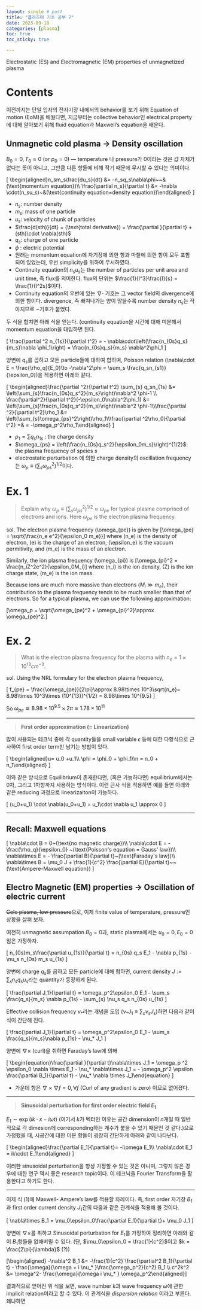 ```yaml
---
layout: single # post
title: "플라즈마 기초 공부 7"
date: 2023-09-18
categories: [plasma]
toc: true
toc_sticky: true

---
```



Electrostatic (ES) and Electromagnetic (EM) properties of unmagnetized plasma

# Contents

이전까지는 단일 입자의 전자기장 내에서의 behavior를 보기 위해 Equation of motion (EoM)을 배웠다면, 지금부터는 collective behavior인 electrical property에 대해 알아보기 위해 fluid equation과 Maxwell’s equation을 배운다. 

## Unmagnetic cold plasma → Density oscillation

$B_0= 0, T_0 \approx 0  ~(\text{or } p_0=0 )$ — temperature 나 pressure가 0이라는 것은 값 자체가 없다는 뜻이 아니고, 그만큼 다른 항들에 비해 작기 때문에 무시할 수 있다는 의미이다.

\[
\begin{aligned}n_sm_s\frac{du_s}{dt} &= -n_sq_s\nabla\phi~~&(\text{momentum equation})\\\\ \frac{\partial n_s}{\partial t} &= -\nabla \cdot(n_su_s)~&(\text{continuity equation=density equation})\end{aligned}
\]

- $n_s$: number density
- $m_s$: mass of one particle
- $u_s$: velocity of chunk of particles
- $\frac{d(sth)}{dt} = (\text{total derivative}) = \frac{\partial }{\partial t} + (sth)\cdot \nabla(sth)$
- $q_s$: charge of one particle
- $\phi$ : electric potential
- 원래는 momentum equation에 자기장에 의한 항과 마찰에 의한 항이 모두 포함되어 있었는데, 우선 simplicity를 위하여 무시하였다.
- Continuity equation의 $n_su_s$는 the number of particles per unit area and unit time, 즉 flux를 의미한다. flux의 단위는 $\frac{1}{l^3}\frac{l}{s} = \frac{1}{l^2s}$이다.
- Continuity equation의 우변에 있는 $\nabla\cdot$ 기호는 그 vector field의 divergence에 의한 항이다. divergence, 즉 빠져나가는 양이 많을수록 number density $n_s$는 작아지므로 $-$기호가 붙었다.

두 식을 합치면 아래 식을 얻는다. (continuity equation을 시간에 대해 미분해서 momentum equation을 대입하면 된다. 

\[
\frac{\partial ^2 n_{1s}}{\partial t^2} = - \nabla\cdot\left(\frac{n_{0s}q_s}{m_s}\nabla \phi_1\right) = \frac{n_{0s}q_s}{m_s} \nabla^2\phi_1
\]

양변에 $q_s$를 곱하고 모든 particle들에 대하여 합하며, Poisson relation \(\nabla\cdot E = \frac{\rho_q}{E_0}\to -\nabla^2\phi = \sum_s \frac{q_sn_{s1}}{\epsilon_0}\)을 적용하면 아래와 같다. 

\[
\begin{aligned}\frac{\partial ^2}{\partial t^2} \sum_{s} q_sn_{1s} &= \left(\sum_{s}\frac{n_{0s}q_s^2}{m_s}\right)\nabla^2 \phi-1 \\\\ \frac{\partial^2}{\partial t^2}(-\epsilon_0\nabla^2\phi_1) &= \left(\sum_{s}\frac{n_{0s}q_s^2}{m_s}\right)\nabla^2 \phi-1\\\\\frac{\partial ^2}{\partial t^2}\rho_1 &= \left(\sum_{s}\omega_{ps}^2\right)\rho_1\\\\\frac{\partial ^2\rho_0}{\partial t^2} =& = -\omega_p^2\rho_1\end{aligned}
\]

- $\rho_1= \sum q_sn_{1s}$ : the charge density
- $\omega_{ps} = \left(\frac{n_{0s}q_s^2}{\epsilon_0m_s}\right)^{1/2}$: the plasma frequency of speies $s$
- electrostatic perturbation 에 의한 charge density의 oscillation frequency는 $\omega_p \equiv (\sum_s \omega_{ps}^2)^{1/2}$이다.

# Ex. 1

> Explain why $\omega_p \equiv (\sum_s \omega_{ps}^2)^{1/2}\approx \omega_{pe}$ for typical plasma comprised of electrons and ions. Here $\omega_{pe}$ is the electron plasma frequency.
> 

sol. The electron plasma frequency \(\omega_{pe}\) is given by 
\[\omega_{pe} = \sqrt{\frac{n_e e^2}{\epsilon_0 m_e}}\]
where \(n_e\) is the density of electron, \(e\) is the charge of an electron, \(\epsilon_e\) is the vacuum permitivity, and \(m_e\) is the mass of an electron.

Similarly, the ion plasma frequency \(\omega_{pi}\) is
\[\omega_{pi}^2 = \frac{n_iZ^2e^2}{\epsilon_0M_i}\]
where \(n_i\) is the ion density, \(Z\) is the ion charge state, \(m_e\) is the ion mass.

Because ions are much more massive than electrons $(M_i\gg m_e)$, 
their contribution to the plasma frequency tends to be much smaller than that of electrons. So for a typical plasma, we can use the following approximation:

\[\omega_p = \sqrt{\omega_{pe}^2 + \omega_{pi}^2}\approx \omega_{pe}^2.\]

# Ex. 2

> What is the electron plasma frequency for the plasma with $n_e = 1\times 10^{13}cm^{-3}$.
> 

sol. Using the NRL formulary for the electron plasma frequency, 

\[
f_{pe} = \frac{\omega_{pe}}{2\pi}\approx 8.98\times 10^3\sqrt{n_e}= 8.98\times 10^3\times (10^{13})^{1/2} = 8.98\times 10^{9.5}
\]

So $\omega_{pe}\approxeq 8.98\times10^{9.5}\times 2\pi \approx 1.78\times 10^11$

---

> **First order approximation (= Linearization)**
> 

많이 사용되는 테크닉 중에 각 quantity들을 small variable $\epsilon$ 등에 대한 다항식으로 근사하여 first order term만 남기는 방법이 있다. 

\[
\begin{aligned}u= u_0 +u_1\\\\ \phi = \phi_0 + \phi_1\\\\n = n_0 + n_1\end{aligned}
\]

이와 같은 방식으로 Equilibrium이 존재한다면, $($혹은 가능하다면$)$ equilibrium에서는 0차, 그리고 1차항까지 사용하는 방식이다. 이런 근사 식을 적용하면 예를 들면 아래와 같은 reducing 과정으로 linearizaiton이 가능하다. 

\[
(u_0+u_1) \cdot \nabla(u_0+u_1) = u_1\cdot \nabla u_1 \approx 0
\]

---

## Recall: Maxwell equations

\[
\nabla\cdot B = 0~(\text{no magnetic charge})\\\\ \nabla\cdot E = -\frac{\rho_q}{\epsilon_0} ~(\text{Poisson's equation = Gauss' law})\\\\ \nabla\times E = - \frac{\partial B}{\partial t}~(\text{Faraday's law})\\\\ \nabla\times B = \mu_0 J + \frac{1}{c^2} \frac{\partial E}{\partial t}~~(\text{Ampere-Maxwell equation})
\]

## Electro Magnetic (EM) properties → Oscillation of electric current

~~Cole plasma, low pressure~~으로, 이제 finite value of temperature, pressure인 상황을 살펴 보자. 

여전히 unmagnetic assumpation $B_0 = 0$과, static plasma에서는 $u_0 = 0,E_0= 0$ 임은 가정하자. 

\[
n_{0s}m_s\frac{\partial u_{1s}}{\partial t} = n_{0s} q_s E_1 - \nabla p_{1s} - \nu_s n_{0s} m_s u_{1s}
\]

양변에 charge $q_s$를 곱하고 모든 particle에 대해 합하면, current density $J:= \sum_s n_sq_su_s$라는 quantity가 등장하게 된다. 

\[
\frac{\partial J_1}{\partial t} = \omega_p^2\epsilon_0 E_1 - \sum_s \frac{q_s}{m_s} \nabla p_{1s} - \sum_{s} \nu_s q_s n_{0s} u_{1s}
\]

Effective collision frequency $\nu_*$라는 개념을 도입 $(\nu_*J_1 \equiv\sum_s\nu_s J_s)$하면 다음과 같이 식이 간단해 진다. 

\[
\frac{\partial J_1}{\partial t} = \omega_p^2\epsilon_0 E_1 - \sum_s \frac{q_s}{m_s}\nabla p_{1s} - \nu_* J_1
\]

양변에 $\nabla\times$  (curl)을 취하면 Faraday’s law에 의해

\[
\begin{equation}\frac{\partial }{\partial t}\nabla\times J_1 = \omega_p ^2 \epsilon_0 \nabla \times E_1 - \nu_* \nabla\times J_1 = - \omega_p^2 \epsilon \frac{\partial B_1}{\partial t} - \nu_* \nabla \times J_1\end{equation}
\]

- 가운데 항은 $\nabla\times\nabla f = 0,\forall f$ (Curl of any gradient is zero) 이므로 없어졌다.

---

> **Sinusoidal perturbation for first order electric field $E_1$**
> 

$E_1\sim \exp(ik\cdot x- i\omega t)$ $($여기서 $k$가 벡터인 이유는 공간 dimension이 $n$개일 때 일반적으로 각 dimesion에 corresponding하는 계수가 붙을 수 있기 때문인 것 같다.$)$으로 가정했을 때, 시공간에 대한 미분 항들이 굉장히 간단하게 아래와 같이 나타난다. 

\[
\begin{aligned}\frac{\partial E_1}{\partial t}= -i\omega E_1\\\\ \nabla\cdot E_1 = ik\cdot E_1\end{aligned}
\]

이러한 sinusoidal perturbation을 항상 가정할 수 있는 것은 아니며, 그렇지 않은 경우에 대한 연구 역시 좋은 research topic이다. 이 테크닉을 Fourier Transform을 활용한다고 하기도 한다.

---

이제 식 (1)에 Maxwell- Ampere’s law를 적용할 차례이다. 즉, first order 자기장 $B_1$과 first order current density $J_1$간의 다음과 같은 관계식을 적용해 볼 것이다. 

\[
\nabla\times B_1 = \mu_0\epsilon_0\frac{\partial E_1}{\partial t}+ \mu_0 J_1
\]

 양변에 $\nabla\times$를 취하고 Sinusoidal perturbation for $E_1$를 가정하여 정리하면 아래와 같이 $B_1$항들을 없애버릴 수 있다. $($단, $\mu_0\epsilon_0 = \frac{1}{c^2}$이고 $k = \frac{2\pi}{\lambda}$ $($?$)$$)$

\[\begin{aligned} -\nabla^2 B_1 &= -\frac{1}{c^2} \frac{\partial^2  B_1}{\partial t} - \frac{\omega}{\omega + i \nu_* }\frac{\omega_p^2}{c^2} B_1 \\\\ c^2k^2 &= \omega^2- \frac{\omega}{\omega i \nu_* } \omega_p^2\end{aligned}\]

결과적으로 얻어진 위 식을 보면, wave number $k$과 wave frequency $\omega$에 관한 implicit relation이라고 할 수 있다. 이 관계식을 *dispersion relation* 이라고 부른다. 왜냐하면